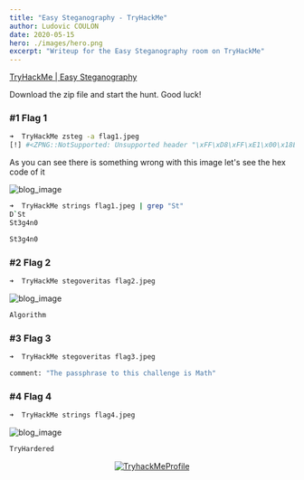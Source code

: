 ```yaml
---
title: "Easy Steganography - TryHackMe"
author: Ludovic COULON
date: 2020-05-15
hero: ./images/hero.png
excerpt: "Writeup for the Easy Steganography room on TryHackMe"
---
```


[TryHackMe | Easy Steganography](https://tryhackme.com/room/easysteganography)

Download the zip file and start the hunt. Good luck!

### #1 Flag 1

```bash
➜  TryHackMe zsteg -a flag1.jpeg
[!] #<ZPNG::NotSupported: Unsupported header "\xFF\xD8\xFF\xE1\x00\x18Ex" in #<File:flag1.jpeg>>
```

As you can see there is something wrong with this image let's see the hex code of it

<div className="Image__Small">
  <img src="https://imgur.com/ASD7OKz.png" alt="blog_image"/>
</div>

```bash
➜  TryHackMe strings flag1.jpeg | grep "St"
D`St
St3g4n0
```

```bash
St3g4n0
```

### #2 Flag 2

```bash
➜  TryHackMe stegoveritas flag2.jpeg
```

<div className="Image__Medium">
  <img src="https://imgur.com/ecLbV9Q.png" alt="blog_image"/>
</div>

```bash
Algorithm
```

### #3 Flag 3

```bash
➜  TryHackMe stegoveritas flag3.jpeg
```

```bash
comment: "The passphrase to this challenge is Math"
```

### #4 Flag 4

```bash
➜  TryHackMe strings flag4.jpeg
```

<div className="Image__Medium">
  <img src="https://imgur.com/VRHCURv.png" alt="blog_image"/>
</div>

```bash
TryHardered
```

<center>
  <a href="https://tryhackme.com/p/boperXD" target="_blank">
    <img src="https://i.imgur.com/kUD3W5P.png" alt="TryhackMeProfile" />
  </a>
</center>
